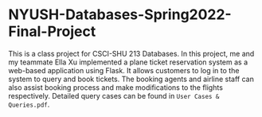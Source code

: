 # NYUSH-Databases-Spring2022-Final-Project

This is a class project for CSCI-SHU 213 Databases. In this project, me and my teammate Ella Xu implemented a plane ticket reservation system as a web-based application using Flask. It allows customers to log in to the system to query and book tickets. The booking agents and airline staff can also assist booking process and make modifications to the flights respectively. Detailed query cases can be found in `User Cases & Queries.pdf`.
